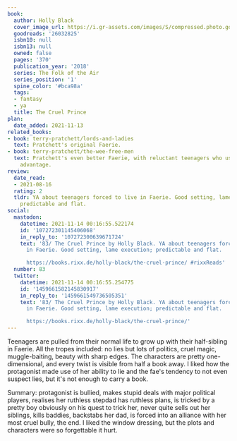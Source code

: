 ```yaml
---
book:
  author: Holly Black
  cover_image_url: https://i.gr-assets.com/images/S/compressed.photo.goodreads.com/books/1574535986l/26032825._SY475_.jpg
  goodreads: '26032825'
  isbn10: null
  isbn13: null
  owned: false
  pages: '370'
  publication_year: '2018'
  series: The Folk of the Air
  series_position: '1'
  spine_color: '#bca98a'
  tags:
  - fantasy
  - ya
  title: The Cruel Prince
plan:
  date_added: 2021-11-13
related_books:
- book: terry-pratchett/lords-and-ladies
  text: Pratchett's original Faerie.
- book: terry-pratchett/the-wee-free-men
  text: Pratchett's even better Faerie, with reluctant teenagers who use lies to their
    advantage.
review:
  date_read:
  - 2021-08-16
  rating: 2
  tldr: YA about teenagers forced to live in Faerie. Good setting, lame execution;
    predictable and flat.
social:
  mastodon:
    datetime: 2021-11-14 00:16:55.522174
    id: '107272301145406068'
    in_reply_to: '107272300639671724'
    text: '83/ The Cruel Prince by Holly Black. YA about teenagers forced to live
      in Faerie. Good setting, lame execution; predictable and flat.

      https://books.rixx.de/holly-black/the-cruel-prince/ #rixxReads'
  number: 83
  twitter:
    datetime: 2021-11-14 00:16:55.254775
    id: '1459661582145830917'
    in_reply_to: '1459661549736505351'
    text: '83/ The Cruel Prince by Holly Black. YA about teenagers forced to live
      in Faerie. Good setting, lame execution; predictable and flat.

      https://books.rixx.de/holly-black/the-cruel-prince/'
---
```


Teenagers are pulled from their normal life to grow up with their half-sibling in Faerie. All the tropes included: no
lies but lots of politics, cruel magic, muggle-baiting, beauty with sharp edges. The characters are pretty
one-dimensional, and every twist is visible from half a book away. I liked how the protagonist made use of her ability
to lie and the fae's tendency to not even suspect lies, but it's not enough to carry a book.

Summary: protagonist is bullied, makes stupid deals with major political players, realises her ruthless stepdad has
ruthless plans, is tricked by a pretty boy obviously on his quest to trick her, never quite sells out her siblings,
kills baddies, backstabs her dad, is forced into an alliance with her most cruel bully, the end. I liked the window
dressing, but the plots and characters were so forgettable it hurt.
